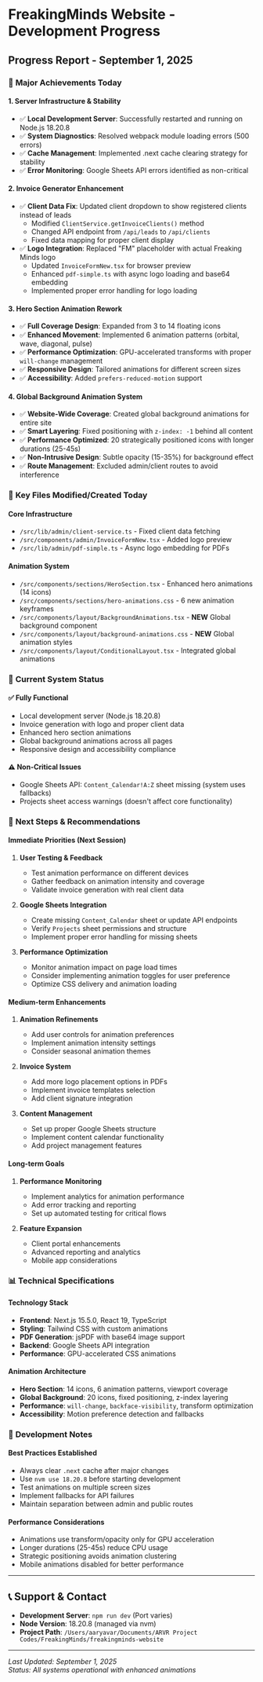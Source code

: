 # FreakingMinds Website - Development Progress

## Progress Report - September 1, 2025

### 🎯 **Major Achievements Today**

#### 1. Server Infrastructure & Stability
- ✅ **Local Development Server**: Successfully restarted and running on Node.js 18.20.8
- ✅ **System Diagnostics**: Resolved webpack module loading errors (500 errors)
- ✅ **Cache Management**: Implemented .next cache clearing strategy for stability
- ✅ **Error Monitoring**: Google Sheets API errors identified as non-critical

#### 2. Invoice Generator Enhancement
- ✅ **Client Data Fix**: Updated client dropdown to show registered clients instead of leads
  - Modified `ClientService.getInvoiceClients()` method
  - Changed API endpoint from `/api/leads` to `/api/clients`
  - Fixed data mapping for proper client display
- ✅ **Logo Integration**: Replaced "FM" placeholder with actual Freaking Minds logo
  - Updated `InvoiceFormNew.tsx` for browser preview
  - Enhanced `pdf-simple.ts` with async logo loading and base64 embedding
  - Implemented proper error handling for logo loading

#### 3. Hero Section Animation Rework
- ✅ **Full Coverage Design**: Expanded from 3 to 14 floating icons
- ✅ **Enhanced Movement**: Implemented 6 animation patterns (orbital, wave, diagonal, pulse)
- ✅ **Performance Optimization**: GPU-accelerated transforms with proper `will-change` management
- ✅ **Responsive Design**: Tailored animations for different screen sizes
- ✅ **Accessibility**: Added `prefers-reduced-motion` support

#### 4. Global Background Animation System
- ✅ **Website-Wide Coverage**: Created global background animations for entire site
- ✅ **Smart Layering**: Fixed positioning with `z-index: -1` behind all content
- ✅ **Performance Optimized**: 20 strategically positioned icons with longer durations (25-45s)
- ✅ **Non-Intrusive Design**: Subtle opacity (15-35%) for background effect
- ✅ **Route Management**: Excluded admin/client routes to avoid interference

### 📁 **Key Files Modified/Created Today**

#### Core Infrastructure
- `/src/lib/admin/client-service.ts` - Fixed client data fetching
- `/src/components/admin/InvoiceFormNew.tsx` - Added logo preview
- `/src/lib/admin/pdf-simple.ts` - Async logo embedding for PDFs

#### Animation System
- `/src/components/sections/HeroSection.tsx` - Enhanced hero animations (14 icons)
- `/src/components/sections/hero-animations.css` - 6 new animation keyframes
- `/src/components/layout/BackgroundAnimations.tsx` - **NEW** Global background component
- `/src/components/layout/background-animations.css` - **NEW** Global animation styles
- `/src/components/layout/ConditionalLayout.tsx` - Integrated global animations

### 🚀 **Current System Status**

#### ✅ **Fully Functional**
- Local development server (Node.js 18.20.8)
- Invoice generation with logo and proper client data
- Enhanced hero section animations
- Global background animations across all pages
- Responsive design and accessibility compliance

#### ⚠️ **Non-Critical Issues**
- Google Sheets API: `Content_Calendar!A:Z` sheet missing (system uses fallbacks)
- Projects sheet access warnings (doesn't affect core functionality)

### 🎯 **Next Steps & Recommendations**

#### Immediate Priorities (Next Session)
1. **User Testing & Feedback**
   - Test animation performance on different devices
   - Gather feedback on animation intensity and coverage
   - Validate invoice generation with real client data

2. **Google Sheets Integration**
   - Create missing `Content_Calendar` sheet or update API endpoints
   - Verify `Projects` sheet permissions and structure
   - Implement proper error handling for missing sheets

3. **Performance Optimization**
   - Monitor animation impact on page load times
   - Consider implementing animation toggles for user preference
   - Optimize CSS delivery and animation loading

#### Medium-term Enhancements
1. **Animation Refinements**
   - Add user controls for animation preferences
   - Implement animation intensity settings
   - Consider seasonal animation themes

2. **Invoice System**
   - Add more logo placement options in PDFs
   - Implement invoice templates selection
   - Add client signature integration

3. **Content Management**
   - Set up proper Google Sheets structure
   - Implement content calendar functionality
   - Add project management features

#### Long-term Goals
1. **Performance Monitoring**
   - Implement analytics for animation performance
   - Add error tracking and reporting
   - Set up automated testing for critical flows

2. **Feature Expansion**
   - Client portal enhancements
   - Advanced reporting and analytics
   - Mobile app considerations

### 📊 **Technical Specifications**

#### Technology Stack
- **Frontend**: Next.js 15.5.0, React 19, TypeScript
- **Styling**: Tailwind CSS with custom animations
- **PDF Generation**: jsPDF with base64 image support
- **Backend**: Google Sheets API integration
- **Performance**: GPU-accelerated CSS animations

#### Animation Architecture
- **Hero Section**: 14 icons, 6 animation patterns, viewport coverage
- **Global Background**: 20 icons, fixed positioning, z-index layering
- **Performance**: `will-change`, `backface-visibility`, transform optimization
- **Accessibility**: Motion preference detection and fallbacks

### 🔧 **Development Notes**

#### Best Practices Established
- Always clear `.next` cache after major changes
- Use `nvm use 18.20.8` before starting development
- Test animations on multiple screen sizes
- Implement fallbacks for API failures
- Maintain separation between admin and public routes

#### Performance Considerations
- Animations use transform/opacity only for GPU acceleration
- Longer durations (25-45s) reduce CPU usage
- Strategic positioning avoids animation clustering
- Mobile animations disabled for better performance

---

## 📞 **Support & Contact**
- **Development Server**: `npm run dev` (Port varies)
- **Node Version**: 18.20.8 (managed via nvm)
- **Project Path**: `/Users/aaryavar/Documents/ARVR Project Codes/FreakingMinds/freakingminds-website`

---

*Last Updated: September 1, 2025*  
*Status: All systems operational with enhanced animations*
